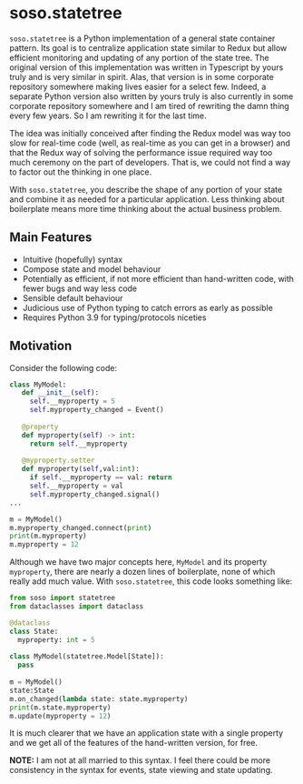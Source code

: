 # soso.statetree

`soso.statetree` is a Python implementation of a general state container
pattern. Its goal is to centralize application state similar to Redux but allow
efficient monitoring and updating of any portion of the state tree. The original
version of this implementation was written in Typescript by yours truly and is
very similar in spirit. Alas, that version is in some corporate repository
somewhere making lives easier for a select few. Indeed, a separate Python
version also written by yours truly is also currently in some corporate
repository somewhere and I am tired of rewriting the damn thing every few years.
So I am rewriting it for the last time.

The idea was initially conceived after finding the Redux model was way too slow
for real-time code (well, as real-time as you can get in a browser) and that the
Redux way of solving the performance issue required way too much ceremony on the
part of developers. That is, we could not find a way to factor out the thinking
in one place.

With `soso.statetree`, you describe the shape of any portion of your state and
combine it as needed for a particular application. Less thinking about
boilerplate means more time thinking about the actual business problem.

## Main Features

* Intuitive (hopefully) syntax
* Compose state and model behaviour
* Potentially as efficient, if not more efficient than hand-written code, with
  fewer bugs and way less code
* Sensible default behaviour
* Judicious use of Python typing to catch errors as early as possible
* Requires Python 3.9 for typing/protocols niceties

## Motivation
 
Consider the following code:

```python
class MyModel:
   def __init__(self):
     self.__myproperty = 5
     self.myproperty_changed = Event()
     
   @property
   def myproperty(self) -> int:
     return self.__myproperty
     
   @myproperty.setter
   def myproperty(self,val:int):
     if self.__myproperty == val: return
     self.__myproperty = val
     self.myproperty_changed.signal()
...

m = MyModel()
m.myproperty_changed.connect(print)
print(m.myproperty)
m.myproperty = 12
```

Although we have two major concepts here, `MyModel` and its property
`myproperty`, there are nearly a dozen lines of boilerplate, none of which
really add much value. With `soso.statetree`, this code looks something like:

```python
from soso import statetree
from dataclasses import dataclass

@dataclass
class State:
  myproperty: int = 5
  
class MyModel(statetree.Model[State]):
  pass
  
m = MyModel()
state:State
m.on_changed(lambda state: state.myproperty)
print(m.state.myproperty)
m.update(myproperty = 12)
```

It is much clearer that we have an application state with a single property and
we get all of the features of the hand-written version, for free.

**NOTE:** I am not at all married to this syntax. I feel there could be more
consistency in the syntax for events, state viewing and state updating.
